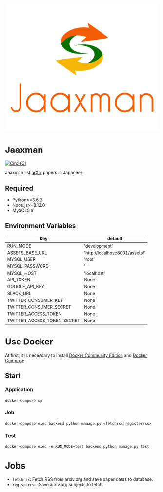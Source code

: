 ![Jaaxman](https://github.com/shirakiya/jaaxman/blob/master/backend/app/static/img/logo_stacked_512.png)

# Jaaxman
[![CircleCI](https://circleci.com/gh/shirakiya/jaaxman/tree/master.svg?style=svg)](https://circleci.com/gh/shirakiya/jaaxman/tree/master)  
  
Jaaxman list [arXiv](https://arxiv.org/) papers in Japanese.

## Required
- Python>=3.6.2
- Node.js>=8.12.0
- MySQL5.6

## Environment Variables
| Key                         | default                         |
|-----------------------------|---------------------------------|
| RUN_MODE                    | 'development'                   |
| ASSETS_BASE_URL             | 'http://localhost:8001/assets/' |
| MYSQL_USER                  | 'root'                          |
| MYSQL_PASSWORD              | ''                              |
| MYSQL_HOST                  | 'localhost'                     |
| API_TOKEN                   | None                            |
| GOOGLE_API_KEY              | None                            |
| SLACK_URL                   | None                            |
| TWITTER_CONSUMER_KEY        | None                            |
| TWITTER_CONSUMER_SECRET     | None                            |
| TWITTER_ACCESS_TOKEN        | None                            |
| TWITTER_ACCESS_TOKEN_SECRET | None                            |


# Use Docker
At first, it is necessary to install [Docker Community Edition](https://www.docker.com/community-edition) and [Docker Compose](https://docs.docker.com/compose/).


## Start
### Application
```
docker-compose up
```

### Job
```
docker-compose exec backend python manage.py <fetchrss|registerrss>
```

### Test
```
docker-compose exec -e RUN_MODE=test backend python manage.py test
```


# Jobs
- `fetchrss`: Fetch RSS from arxiv.org and save paper datas to database.
- `registerrss`: Save arxiv.org subjects to fetch.

